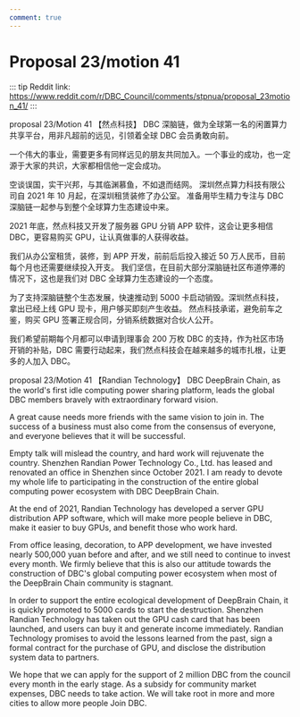 ```yaml
---
comment: true
---
```


# Proposal 23/motion 41

::: tip
Reddit link: https://www.reddit.com/r/DBC_Council/comments/stpnua/proposal_23motion_41/
:::

proposal 23/Motion 41 【然点科技】 DBC 深脑链，做为全球第一名的闲置算力共享平台，用非凡超前的远见，引领着全球 DBC 会员勇敢向前。

一个伟大的事业，需要更多有同样远见的朋友共同加入。一个事业的成功，也一定源于大家的共识，大家都相信他一定会成功。

空谈误国，实干兴邦，与其临渊慕鱼，不如退而结网。 深圳然点算力科技有限公司自 2021 年 10 月起，在深圳租赁装修了办公室。 准备用毕生精力专注与 DBC 深脑链一起参与到整个全球算力生态建设中来。

2021 年底，然点科技又开发了服务器 GPU 分销 APP 软件，这会让更多相信 DBC，更容易购买 GPU，让认真做事的人获得收益。

我们从办公室租赁，装修，到 APP 开发，前前后后投入接近 50 万人民币，目前每个月也还需要继续投入开支。 我们坚信，在目前大部分深脑链社区布道停滞的情况下，这也是我们对 DBC 全球算力生态建设的一个态度。

为了支持深脑链整个生态发展，快速推动到 5000 卡启动销毁。深圳然点科技，拿出已经上线 GPU 现卡，用户够买即刻产生收益。 然点科技承诺，避免前车之鉴，购买 GPU 签署正规合同，分销系统数据对合伙人公开。

我们希望前期每个月都可以申请到理事会 200 万枚 DBC 的支持，作为社区市场开销的补贴，DBC 需要行动起来，我们然点科技会在越来越多的城市扎根，让更多的人加入 DBC。

proposal 23/Motion 41 【Randian Technology】 DBC DeepBrain Chain, as the world's first idle computing power sharing platform, leads the global DBC members bravely with extraordinary forward vision.

A great cause needs more friends with the same vision to join in. The success of a business must also come from the consensus of everyone, and everyone believes that it will be successful.

Empty talk will mislead the country, and hard work will rejuvenate the country. Shenzhen Randian Power Technology Co., Ltd. has leased and renovated an office in Shenzhen since October 2021. I am ready to devote my whole life to participating in the construction of the entire global computing power ecosystem with DBC DeepBrain Chain.

At the end of 2021, Randian Technology has developed a server GPU distribution APP software, which will make more people believe in DBC, make it easier to buy GPUs, and benefit those who work hard.

From office leasing, decoration, to APP development, we have invested nearly 500,000 yuan before and after, and we still need to continue to invest every month. We firmly believe that this is also our attitude towards the construction of DBC's global computing power ecosystem when most of the DeepBrain Chain community is stagnant.

In order to support the entire ecological development of DeepBrain Chain, it is quickly promoted to 5000 cards to start the destruction. Shenzhen Randian Technology has taken out the GPU cash card that has been launched, and users can buy it and generate income immediately. Randian Technology promises to avoid the lessons learned from the past, sign a formal contract for the purchase of GPU, and disclose the distribution system data to partners.

We hope that we can apply for the support of 2 million DBC from the council every month in the early stage. As a subsidy for community market expenses, DBC needs to take action. We will take root in more and more cities to allow more people Join DBC.

